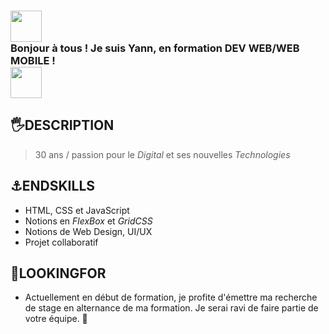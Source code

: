 ### <img src="https://github.com/cybtetuanui92/cybtetuanui92/assets/151553182/1118a242-5f00-4bbc-bbde-539d975fb3c6" style="width:50px"><br>Bonjour à tous ! Je suis Yann, en formation DEV WEB/WEB MOBILE !<br><img src="https://github.com/cybtetuanui92/cybtetuanui92/assets/151553182/1118a242-5f00-4bbc-bbde-539d975fb3c6" style="width:50px">

## 🖐DESCRIPTION

> 30 ans / passion pour le *Digital* et ses nouvelles *Technologies*

## ⚓ENDSKILLS

- HTML, CSS et JavaScript
- Notions en *FlexBox* et *GridCSS*
- Notions de Web Design, UI/UX
- Projet collaboratif

## 🙏LOOKINGFOR 

- Actuellement en début de formation, je profite d'émettre ma recherche de stage en alternance de ma formation. Je serai ravi de faire partie de votre équipe. 💪


<!--
**cybtetuanui92/cybtetuanui92** is a ✨ _special_ ✨ repository because its `README.md` (this file) appears on your GitHub profile.

Here are some ideas to get you started:

- 🔭 I’m currently working on ...
- 🌱 I’m currently learning ...
- 👯 I’m looking to collaborate on ...
- 🤔 I’m looking for help with ...
- 💬 Ask me about ...
- 📫 How to reach me: ...
- 😄 Pronouns: ...
- ⚡ Fun fact: ...
-->
